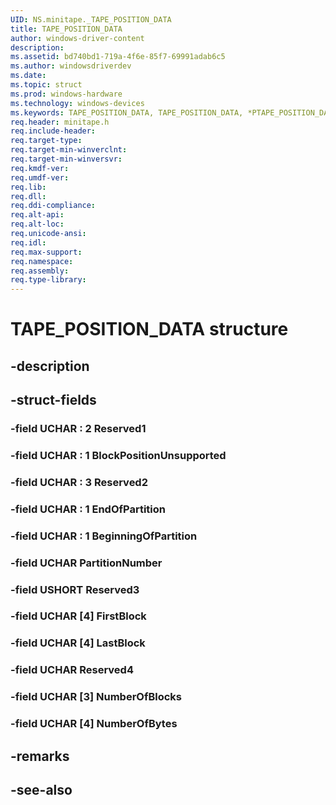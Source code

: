 ```yaml
---
UID: NS.minitape._TAPE_POSITION_DATA
title: TAPE_POSITION_DATA
author: windows-driver-content
description: 
ms.assetid: bd740bd1-719a-4f6e-85f7-69991adab6c5
ms.author: windowsdriverdev
ms.date: 
ms.topic: struct
ms.prod: windows-hardware
ms.technology: windows-devices
ms.keywords: TAPE_POSITION_DATA, TAPE_POSITION_DATA, *PTAPE_POSITION_DATA
req.header: minitape.h
req.include-header:
req.target-type:
req.target-min-winverclnt:
req.target-min-winversvr:
req.kmdf-ver:
req.umdf-ver:
req.lib:
req.dll:
req.ddi-compliance:
req.alt-api:
req.alt-loc:
req.unicode-ansi:
req.idl:
req.max-support:
req.namespace:
req.assembly:
req.type-library:
---
```


# TAPE_POSITION_DATA structure

## -description



## -struct-fields

### -field UCHAR  : 2 Reserved1			
 	
### -field UCHAR  : 1 BlockPositionUnsupported			
 	
### -field UCHAR  : 3 Reserved2			
 	
### -field UCHAR  : 1 EndOfPartition			
 	
### -field UCHAR  : 1 BeginningOfPartition			
 	
### -field UCHAR PartitionNumber			
 	
### -field USHORT Reserved3			
 	
### -field UCHAR [4] FirstBlock			
 	
### -field UCHAR [4] LastBlock			
 	
### -field UCHAR Reserved4			
 	
### -field UCHAR [3] NumberOfBlocks			
 	
### -field UCHAR [4] NumberOfBytes			
 	
## -remarks

## -see-also